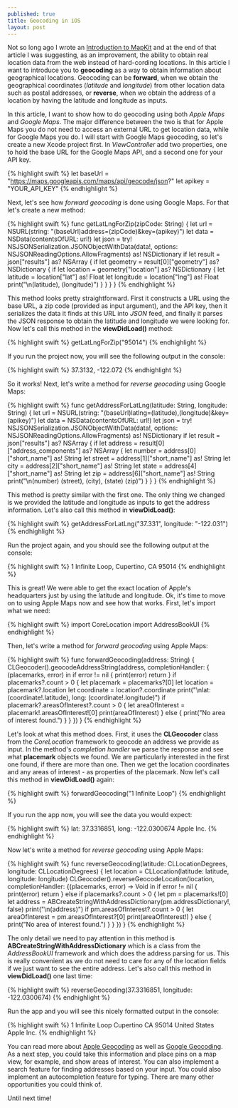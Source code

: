 ```yaml
---
published: true
title: Geocoding in iOS
layout: post
---
```

Not so long ago I wrote an [Introduction to MapKit](http://mhorga.org/2015/08/01/introduction-to-mapkit.html) and at the end of that article I was suggesting, as an improvement, the ability to obtain real location data from the web instead of hard-cording locations. In this article I want to introduce you to __geocoding__ as a way to obtain information about geographical locations. Geocoding can be __forward__, when we obtain the geographical coordinates (_latitude_ and _longitude_) from other location data such as postal addresses, or __reverse__, when we obtain the address of a location by having the latitude and longitude as inputs. 

In this article, I want to show how to do geocoding using both _Apple Maps_ and _Google Maps_. The major difference between the two is that for Apple Maps you do not need to access an external URL to get location data, while for Google Maps you do. I will start with Google Maps geocoding, so let's create a new Xcode project first. In _ViewController_ add two properties, one to hold the base URL for the Google Maps API, and a second one for your API key.

{% highlight swift %}
let baseUrl = "https://maps.googleapis.com/maps/api/geocode/json?"
let apikey = "YOUR_API_KEY"
{% endhighlight %}

Next, let's see how _forward geocoding_ is done using Google Maps. For that let's create a new method:

{% highlight swift %}
func getLatLngForZip(zipCode: String) {
    let url = NSURL(string: "\(baseUrl)address=\(zipCode)&key=\(apikey)")
    let data = NSData(contentsOfURL: url!)
    let json = try! NSJSONSerialization.JSONObjectWithData(data!, options: NSJSONReadingOptions.AllowFragments) as! NSDictionary
    if let result = json["results"] as? NSArray {
        if let geometry = result[0]["geometry"] as? NSDictionary {
            if let location = geometry["location"] as? NSDictionary {
                let latitude = location["lat"] as! Float
                let longitude = location["lng"] as! Float
                print("\n\(latitude), \(longitude)")
            }
        }
    }
}
{% endhighlight %}

This method looks pretty straightforward. First it constructs a URL using the base URL, a zip code (provided as input argument), and the API key, then it serializes the data it finds at this URL into _JSON_ feed, and finally it parses the JSON response to obtain the latitude and longitude we were looking for. Now let's call this method in the __viewDidLoad()__ method:

{% highlight swift %}
getLatLngForZip("95014")
{% endhighlight %}

If you run the project now, you will see the following output in the console:

{% highlight swift %}
37.3132, -122.072
{% endhighlight %}

So it works! Next, let's write a method for _reverse geocoding_ using Google Maps:

{% highlight swift %}
func getAddressForLatLng(latitude: String, longitude: String) {
    let url = NSURL(string: "\(baseUrl)latlng=\(latitude),\(longitude)&key=\(apikey)")
    let data = NSData(contentsOfURL: url!)
    let json = try! NSJSONSerialization.JSONObjectWithData(data!, options: NSJSONReadingOptions.AllowFragments) as! NSDictionary
    if let result = json["results"] as? NSArray {
        if let address = result[0]["address_components"] as? NSArray {
            let number = address[0]["short_name"] as! String
            let street = address[1]["short_name"] as! String
            let city = address[2]["short_name"] as! String
            let state = address[4]["short_name"] as! String
            let zip = address[6]["short_name"] as! String
            print("\n\(number) \(street), \(city), \(state) \(zip)")
        }
    }
}
{% endhighlight %}

This method is pretty similar with the first one. The only thing we changed is we provided the latitude and longitude as inputs to get the address information. Let's also call this method in __viewDidLoad()__:

{% highlight swift %}
getAddressForLatLng("37.331", longitude: "-122.031")
{% endhighlight %}

Run the project again, and you should see the following output at the console:

{% highlight swift %}
1 Infinite Loop, Cupertino, CA 95014
{% endhighlight %}

This is great! We were able to get the exact location of Apple's headquarters just by using the latitude and longitude. Ok, it's time to move on to using Apple Maps now and see how that works. First, let's import what we need:

{% highlight swift %}
import CoreLocation
import AddressBookUI
{% endhighlight %}

Then, let's write a method for _forward geocoding_ using Apple Maps:

{% highlight swift %}
func forwardGeocoding(address: String) {
    CLGeocoder().geocodeAddressString(address, completionHandler: { (placemarks, error) in
        if error != nil {
            print(error)
            return
        }
        if placemarks?.count > 0 {
            let placemark = placemarks?[0]
            let location = placemark?.location
            let coordinate = location?.coordinate
            print("\nlat: \(coordinate!.latitude), long: \(coordinate!.longitude)")
            if placemark?.areasOfInterest?.count > 0 {
                let areaOfInterest = placemark!.areasOfInterest![0]
                print(areaOfInterest)
            } else {
                print("No area of interest found.")
            }
        }
    })
}
{% endhighlight %}

Let's look at what this method does. First, it uses the __CLGeocoder__ class from the _CoreLocation_ framework to geocode an address we provide as input. In the method's _completion handler_ we parse the response and see what __placemark__ objects we found. We are particularly interested in the first one found, if there are more than one. Then we get the location coordinates and any areas of interest - as properties of the placemark. Now let's call this method in __viewDidLoad()__ again:

{% highlight swift %}
forwardGeocoding("1 Infinite Loop")
{% endhighlight %}

If you run the app now, you will see the data you would expect:

{% highlight swift %}
lat: 37.3316851, long: -122.0300674
Apple Inc.
{% endhighlight %}

Now let's write a method for _reverse geocoding_ using Apple Maps:

{% highlight swift %}
func reverseGeocoding(latitude: CLLocationDegrees, longitude: CLLocationDegrees) {
    let location = CLLocation(latitude: latitude, longitude: longitude)
    CLGeocoder().reverseGeocodeLocation(location, completionHandler: {(placemarks, error) -> Void in
        if error != nil {
            print(error)
            return
        }
        else if placemarks?.count > 0 {
            let pm = placemarks![0]
            let address = ABCreateStringWithAddressDictionary(pm.addressDictionary!, false)
            print("\n\(address)")
            if pm.areasOfInterest?.count > 0 {
                let areaOfInterest = pm.areasOfInterest?[0]
                print(areaOfInterest!)
            } else {
                print("No area of interest found.")
            }
        }
    })
}
{% endhighlight %}

The only detail we need to pay attention in this method is  __ABCreateStringWithAddressDictionary__ which is a class from the _AddressBookUI_ framework and which does the address parsing for us. This is really convenient as we do not need to care for any of the location fields if we just want to see the entire address. Let's also call this method in __viewDidLoad()__ one last time:

{% highlight swift %}
reverseGeocoding(37.3316851, longitude: -122.0300674)
{% endhighlight %}

Run the app and you will see this nicely formatted output in the console:

{% highlight swift %}
1 Infinite Loop
Cupertino‎ CA‎ 95014
United States
Apple Inc.
{% endhighlight %}

You can read more about [Apple Geocoding](https://developer.apple.com/library/ios/documentation/UserExperience/Conceptual/LocationAwarenessPG/UsingGeocoders/UsingGeocoders.html) as well as [Google Geocoding](https://developers.google.com/maps/documentation/geocoding/intro). As a next step, you could take this information and place pins on a map view, for example, and show areas of interest. You can also implement a search feature for finding addresses based on your input. You could also implement an autocompletion feature for typing. There are many other opportunities you could think of.

Until next time!

